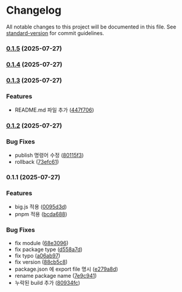 # Changelog

All notable changes to this project will be documented in this file. See [standard-version](https://github.com/conventional-changelog/standard-version) for commit guidelines.

### [0.1.5](https://github.com/recordar/floating-point-number-utils/compare/v0.1.4...v0.1.5) (2025-07-27)

### [0.1.4](https://github.com/recordar/floating-point-number-utils/compare/v0.1.3...v0.1.4) (2025-07-27)

### [0.1.3](https://github.com/recordar/floating-point-number-utils/compare/v0.1.2...v0.1.3) (2025-07-27)


### Features

* README.md 파일 추가 ([447f706](https://github.com/recordar/floating-point-number-utils/commit/447f7065403d0e89198c388681dad10a3121ef57))

### [0.1.2](https://github.com/recordar/floating-point-number-utils/compare/v0.1.1...v0.1.2) (2025-07-27)


### Bug Fixes

* publish 명령어 수정 ([80115f3](https://github.com/recordar/floating-point-number-utils/commit/80115f33965e993cf926b6a7a826597c25182b5a))
* rollback ([73efc61](https://github.com/recordar/floating-point-number-utils/commit/73efc61b2c4ccfbb0db5568b236f674a9ba9ddf2))

### 0.1.1 (2025-07-27)


### Features

* big.js 적용 ([0095d3d](https://github.com/recordar/floating-point-number-utils/commit/0095d3d090dce88af740d225b7d71ebe7910d697))
* pnpm 적용 ([bcda688](https://github.com/recordar/floating-point-number-utils/commit/bcda688c1f13bae81a5bc0397df0b8b5426d8418))


### Bug Fixes

* fix module ([68e3096](https://github.com/recordar/floating-point-number-utils/commit/68e3096b7a37c8988698a22a7046c96d042dbf6d))
* fix package type ([d558a7d](https://github.com/recordar/floating-point-number-utils/commit/d558a7d2fc1c5fe7ce97ef8e2e893885069e3fe2))
* fix typo ([a06ab97](https://github.com/recordar/floating-point-number-utils/commit/a06ab97b677f9b601b062ab98a609afd6bdbf5a9))
* fix version ([88cb5c8](https://github.com/recordar/floating-point-number-utils/commit/88cb5c855ed2299417fe7d13dd9933f8a41964d4))
* package.json 에 export file 명시 ([e279a8d](https://github.com/recordar/floating-point-number-utils/commit/e279a8d6342230a66601af63bc8fe51b87f893af))
* rename package name ([7e9c941](https://github.com/recordar/floating-point-number-utils/commit/7e9c9419b805c8f9d13d6c6df96e825d45abdab8))
* 누락된 build 추가 ([80934fc](https://github.com/recordar/floating-point-number-utils/commit/80934fcbf5b3a6feb7bea615881c8163f154a3d5))
